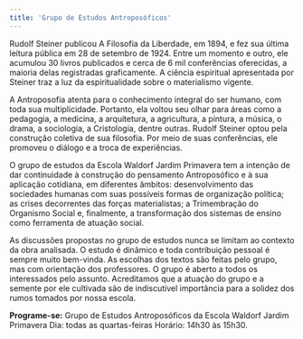 ```yaml
---
title: 'Grupo de Estudos Antroposóficos'
---
```


Rudolf Steiner publicou A Filosofia da Liberdade, em 1894, e fez sua última leitura pública em 28 de setembro de 1924. Entre um momento e outro, ele acumulou 30 livros publicados e cerca de 6 mil conferências oferecidas, a maioria delas registradas graficamente. A ciência espiritual apresentada por Steiner traz a luz da espiritualidade sobre o materialismo vigente.

A Antroposofia atenta para o conhecimento integral do ser humano, com toda sua multiplicidade. Portanto, ela voltou seu olhar para áreas como a pedagogia, a medicina, a arquitetura, a agricultura, a pintura, a música, o drama, a sociologia, a Cristologia, dentre outras. Rudolf Steiner optou pela construção coletiva de sua filosofia. Por meio de suas conferências, ele promoveu o diálogo e a troca de experiências. 

O grupo de estudos da Escola Waldorf Jardim Primavera tem a intenção de dar continuidade à construção do pensamento Antroposófico e à sua aplicação cotidiana, em diferentes âmbitos: desenvolvimento das sociedades humanas com suas possíveis formas de organização política; as crises decorrentes das forças materialistas; a Trimembração do Organismo Social e, finalmente, a transformação dos sistemas de ensino como ferramenta de atuação social. 

As discussões propostas no grupo de estudos nunca se limitam ao contexto da obra analisada. O estudo é dinâmico e toda contribuição pessoal é sempre muito bem-vinda. As escolhas dos textos são feitas pelo grupo, mas com orientação dos professores. O grupo é aberto a todos os interessados pelo assunto. Acreditamos que a atuação do grupo e a semente por ele cultivada são de indiscutível importância para a solidez dos rumos tomados por nossa escola. 

**Programe-se:**
Grupo de Estudos Antroposóficos da Escola Waldorf Jardim Primavera 
Dia: todas as quartas-feiras
Horário: 14h30 às 15h30. 